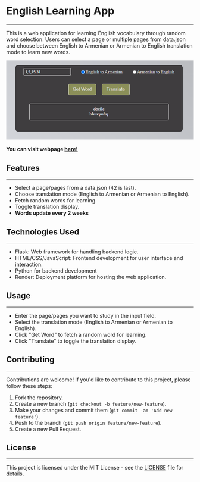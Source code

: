 # English Learning App

---

This is a web application for learning English vocabulary through random word selection. Users can select a page or multiple pages from data.json and choose between English to Armenian or Armenian to English translation mode to learn new words.

![](Screenshots/Screenshot_1.png)

**You can visit webpage [here!](https://studyingenglish.onrender.com)**

## Features

---
- Select a page/pages from a data.json (42 is last).
- Choose translation mode (English to Armenian or Armenian to English).
- Fetch random words for learning.
- Toggle translation display.
- **Words update every 2 weeks**

## Technologies Used

---
- Flask: Web framework for handling backend logic.
- HTML/CSS/JavaScript: Frontend development for user interface and interaction.
- Python for backend development
- Render: Deployment platform for hosting the web application.

## Usage

---
- Enter the page/pages you want to study in the input field.
- Select the translation mode (English to Armenian or Armenian to English).
- Click "Get Word" to fetch a random word for learning.
- Click "Translate" to toggle the translation display.

## Contributing

---
Contributions are welcome! If you'd like to contribute to this project, please follow these steps:

1. Fork the repository.
2. Create a new branch (`git checkout -b feature/new-feature`).
3. Make your changes and commit them (`git commit -am 'Add new feature'`).
4. Push to the branch (`git push origin feature/new-feature`).
5. Create a new Pull Request.

## License

---
This project is licensed under the MIT License - see the [LICENSE](LICENSE) file for details.
